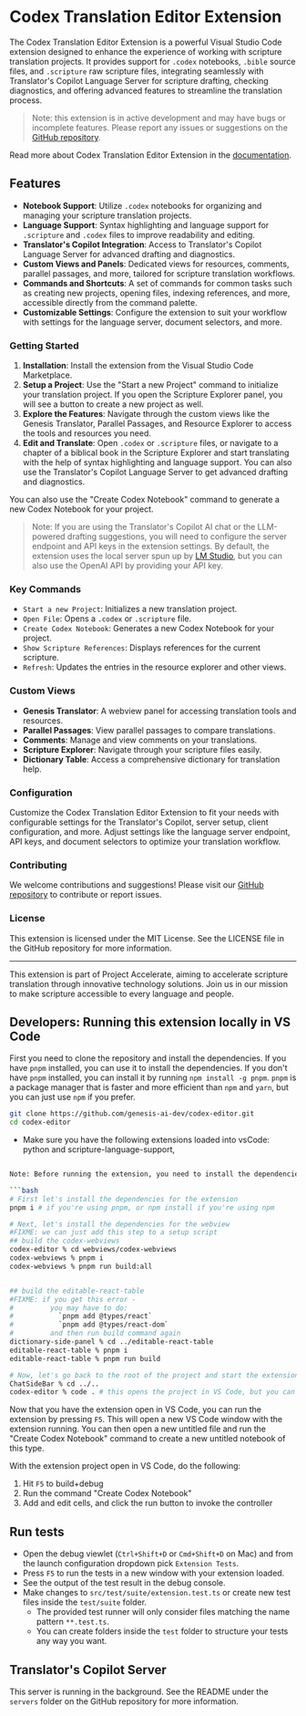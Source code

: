 # Codex Translation Editor Extension

The Codex Translation Editor Extension is a powerful Visual Studio Code extension designed to enhance the experience of working with scripture translation projects. It provides support for `.codex` notebooks, `.bible` source files, and `.scripture` raw scripture files, integrating seamlessly with Translator's Copilot Language Server for scripture drafting, checking diagnostics, and offering advanced features to streamline the translation process.

> Note: this extension is in active development and may have bugs or incomplete features. Please report any issues or suggestions on the [GitHub repository](https://github.com/genesis-ai-dev/codex-editor).

Read more about Codex Translation Editor Extension in the [documentation](https://codex-editor.gitbook.io/).

## Features

-   **Notebook Support**: Utilize `.codex` notebooks for organizing and managing your scripture translation projects.
-   **Language Support**: Syntax highlighting and language support for `.scripture` and `.codex` files to improve readability and editing.
-   **Translator's Copilot Integration**: Access to Translator's Copilot Language Server for advanced drafting and diagnostics.
-   **Custom Views and Panels**: Dedicated views for resources, comments, parallel passages, and more, tailored for scripture translation workflows.
-   **Commands and Shortcuts**: A set of commands for common tasks such as creating new projects, opening files, indexing references, and more, accessible directly from the command palette.
-   **Customizable Settings**: Configure the extension to suit your workflow with settings for the language server, document selectors, and more.

### Getting Started

1. **Installation**: Install the extension from the Visual Studio Code Marketplace.
2. **Setup a Project**: Use the "Start a new Project" command to initialize your translation project. If you open the Scripture Explorer panel, you will see a button to create a new project as well.
3. **Explore the Features**: Navigate through the custom views like the Genesis Translator, Parallel Passages, and Resource Explorer to access the tools and resources you need.
4. **Edit and Translate**: Open `.codex` or `.scripture` files, or navigate to a chapter of a biblical book in the Scripture Explorer and start translating with the help of syntax highlighting and language support. You can also use the Translator's Copilot Language Server to get advanced drafting and diagnostics.

You can also use the "Create Codex Notebook" command to generate a new Codex Notebook for your project.

> Note: If you are using the Translator's Copilot AI chat or the LLM-powered drafting suggestions, you will need to configure the server endpoint and API keys in the extension settings. By default, the extension uses the local server spun up by [LM Studio](https://lmstudio.ai), but you can also use the OpenAI API by providing your API key.

### Key Commands

-   `Start a new Project`: Initializes a new translation project.
-   `Open File`: Opens a `.codex` or `.scripture` file.
-   `Create Codex Notebook`: Generates a new Codex Notebook for your project.
-   `Show Scripture References`: Displays references for the current scripture.
-   `Refresh`: Updates the entries in the resource explorer and other views.

### Custom Views

-   **Genesis Translator**: A webview panel for accessing translation tools and resources.
-   **Parallel Passages**: View parallel passages to compare translations.
-   **Comments**: Manage and view comments on your translations.
-   **Scripture Explorer**: Navigate through your scripture files easily.
-   **Dictionary Table**: Access a comprehensive dictionary for translation help.

### Configuration

Customize the Codex Translation Editor Extension to fit your needs with configurable settings for the Translator's Copilot, server setup, client configuration, and more. Adjust settings like the language server endpoint, API keys, and document selectors to optimize your translation workflow.

### Contributing

We welcome contributions and suggestions! Please visit our [GitHub repository](https://github.com/genesis-ai-dev/codex-editor) to contribute or report issues.

### License

This extension is licensed under the MIT License. See the LICENSE file in the GitHub repository for more information.

---

This extension is part of Project Accelerate, aiming to accelerate scripture translation through innovative technology solutions. Join us in our mission to make scripture accessible to every language and people.

## Developers: Running this extension locally in VS Code

First you need to clone the repository and install the dependencies. If you have `pnpm` installed, you can use it to install the dependencies. If you don't have `pnpm` installed, you can install it by running `npm install -g pnpm`. `pnpm` is a package manager that is faster and more efficient than `npm` and `yarn`, but you can just use `npm` if you prefer.

```bash
git clone https://github.com/genesis-ai-dev/codex-editor.git
cd codex-editor
```

-   Make sure you have the following extensions loaded into vsCode: python and scripture-language-support,

````bash

Note: Before running the extension, you need to install the dependencies for **both** the extension itself, and any children webviews, such as the `ChatSideBar`. To do this, open a terminal and run the following command:

```bash
# First let's install the dependencies for the extension
pnpm i # if you're using pnpm, or npm install if you're using npm

# Next, let's install the dependencies for the webview
#FIXME: we can just add this step to a setup script
## build the codex-webviews
codex-editor % cd webviews/codex-webviews
codex-webviews % pnpm i
codex-webviews % pnpm run build:all


## build the editable-react-table
#FIXME: if you get this error -
#         you may have to do:
#           `pnpm add @types/react`
#           `pnpm add @types/react-dom`
#         and then run build command again
dictionary-side-panel % cd ../editable-react-table
editable-react-table % pnpm i
editable-react-table % pnpm run build

# Now, let's go back to the root of the project and start the extension
ChatSideBar % cd ../..
codex-editor % code . # this opens the project in VS Code, but you can also open it manually by opening VS Code and opening the extension folder you cloned
````

Now that you have the extension open in VS Code, you can run the extension by pressing `F5`. This will open a new VS Code window with the extension running. You can then open a new untitled file and run the "Create Codex Notebook" command to create a new untitled notebook of this type.

With the extension project open in VS Code, do the following:

1. Hit `F5` to build+debug
2. Run the command "Create Codex Notebook"
3. Add and edit cells, and click the run button to invoke the controller

## Run tests

-   Open the debug viewlet (`Ctrl+Shift+D` or `Cmd+Shift+D` on Mac) and from the launch configuration dropdown pick `Extension Tests`.
-   Press `F5` to run the tests in a new window with your extension loaded.
-   See the output of the test result in the debug console.
-   Make changes to `src/test/suite/extension.test.ts` or create new test files inside the `test/suite` folder.
    -   The provided test runner will only consider files matching the name pattern `**.test.ts`.
    -   You can create folders inside the `test` folder to structure your tests any way you want.

## Translator's Copilot Server

This server is running in the background. See the README under the `servers` folder on the GitHub repository for more information.
